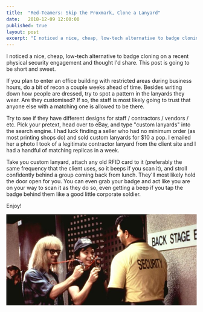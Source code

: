 ```yaml
---
title:  "Red-Teamers: Skip the Proxmark, Clone a Lanyard"
date:   2018-12-09 12:00:00
published: true
layout: post
excerpt: "I noticed a nice, cheap, low-tech alternative to badge cloning on a recent physical security engagement and thought I'd share. This post is going to be short and sweet."
---
```


I noticed a nice, cheap, low-tech alternative to badge cloning on a recent physical security engagement and thought I'd share. This post is going to be short and sweet.

If you plan to enter an office building with restricted areas during business hours, do a bit of recon a couple weeks ahead of time. Besides writing down how people are dressed, try to spot a pattern in the lanyards they wear. Are they customised? If so, the staff is most likely going to trust that anyone else with a matching one is allowed to be there.

Try to see if they have different designs for staff / contractors / vendors / etc. Pick your pretext, head over to eBay, and type "custom lanyards" into the search engine. I had luck finding a seller who had no minimum order (as most printing shops do) and sold custom lanyards for $10 a pop. I emailed her a photo I took of a legitimate contractor lanyard from the client site and I had a handful of matching replicas in a week.

Take you custom lanyard, attach any old RFID card to it (preferably the same frequency that the client uses, so it beeps if you scan it), and stroll confidently behind a group coming back from lunch. They'll most likely hold the door open for you. You can even grab your badge and act like you are on your way to scan it as they do so, even getting a beep if you tap the badge behind them like a good little corporate soldier.

Enjoy!

![All Access Badges](/images/post-lanyards/ww.jpg)
